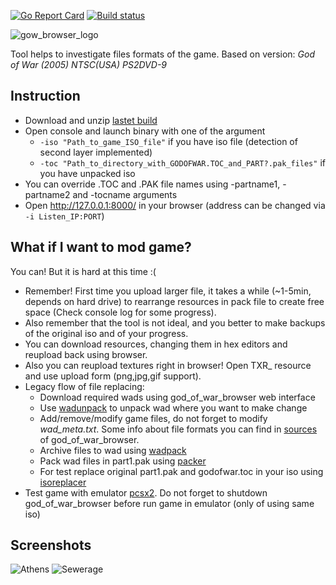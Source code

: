 [![Go Report Card](https://goreportcard.com/badge/github.com/mogaika/god_of_war_browser)](https://goreportcard.com/report/github.com/mogaika/god_of_war_browser)
[![Build status](https://ci.appveyor.com/api/projects/status/n4w8rkn30sl6oqbp?svg=true)](https://ci.appveyor.com/project/mogaika/god-of-war-browser/build/artifacts)

![gow_browser_logo](https://user-images.githubusercontent.com/3680954/28489831-6ec1c660-6edd-11e7-9b08-7c79b20196d8.png)

Tool helps to investigate files formats of the game.
Based on version: *God of War (2005)  NTSC(USA)  PS2DVD-9*

## Instruction
- Download and unzip [lastet build](https://ci.appveyor.com/project/mogaika/god-of-war-browser/build/artifacts)
- Open console and launch binary with one of the argument
  - ```-iso "Path_to_game_ISO_file"``` if you have iso file (detection of second layer implemented)
  - ```-toc "Path_to_directory_with_GODOFWAR.TOC_and_PART?.pak_files"``` if you have unpacked iso
- You can override .TOC and .PAK file names using -partname1, -partname2 and -tocname arguments
- Open http://127.0.0.1:8000/ in your browser (address can be changed via ```-i Listen_IP:PORT```)

## What if I want to mod game?
You can! But it is hard at this time :(
- Remember! First time you upload larger file, it takes a while (~1-5min, depends on hard drive) to rearrange resources in pack file to create free space (Check console log for some progress).
- Also remember that the tool is not ideal, and you better to make backups of the original iso and of your progress.
- You can download resources, changing them in hex editors and reupload back using browser.
- Also you can reupload textures right in browser! Open TXR_ resource and use upload form (png,jpg,gif support).
- Legacy flow of file replacing:
  - Download required wads using god_of_war_browser web interface
  - Use [wadunpack](https://github.com/mogaika/god_of_war_browser/tree/master/tools/wadunpack) to unpack wad where you want to make change
  - Add/remove/modify game files, do not forget to modify *wad_meta.txt*. Some info about file formats you can find in [sources](https://github.com/mogaika/god_of_war_browser/tree/master/pack/wad) of god_of_war_browser.
  - Archive files to wad using [wadpack](https://github.com/mogaika/god_of_war_browser/tree/master/tools/wadpack)
  - Pack wad files in part1.pak using [packer](https://github.com/mogaika/god_of_war_browser/tree/master/tools/packer)
  - For test replace original part1.pak and godofwar.toc in your iso using [isoreplacer](https://github.com/mogaika/god_of_war_browser/tree/master/tools/isoreplacer)
- Test game with emulator [pcsx2](https://github.com/PCSX2/pcsx2). Do not forget to shutdown god_of_war_browser before run game in emulator (only of using same iso)

## Screenshots
![Athens](https://user-images.githubusercontent.com/3680954/28489832-6ec6697c-6edd-11e7-8ead-ed37e3870b15.png)
![Sewerage](https://user-images.githubusercontent.com/3680954/28489833-6ecbfc5c-6edd-11e7-9d63-1ca0b060ddec.png)


